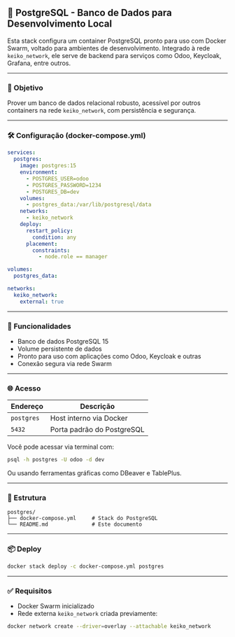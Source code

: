 ## 🐘 PostgreSQL - Banco de Dados para Desenvolvimento Local

Esta stack configura um container PostgreSQL pronto para uso com Docker Swarm, voltado para ambientes de desenvolvimento. Integrado à rede `keiko_network`, ele serve de backend para serviços como Odoo, Keycloak, Grafana, entre outros.

---

### 🎯 Objetivo

Prover um banco de dados relacional robusto, acessível por outros containers na rede `keiko_network`, com persistência e segurança.

---

### 🛠️ Configuração (docker-compose.yml)

```yaml
services:
  postgres:
    image: postgres:15
    environment:
      - POSTGRES_USER=odoo
      - POSTGRES_PASSWORD=1234
      - POSTGRES_DB=dev
    volumes:
      - postgres_data:/var/lib/postgresql/data
    networks:
      - keiko_network
    deploy:
      restart_policy:
        condition: any
      placement:
        constraints:
          - node.role == manager

volumes:
  postgres_data:

networks:
  keiko_network:
    external: true
```

---

### 🧩 Funcionalidades

* Banco de dados PostgreSQL 15
* Volume persistente de dados
* Pronto para uso com aplicações como Odoo, Keycloak e outras
* Conexão segura via rede Swarm

---

### 🌐 Acesso

| Endereço   | Descrição                  |
| ---------- | -------------------------- |
| `postgres` | Host interno via Docker    |
| `5432`     | Porta padrão do PostgreSQL |

Você pode acessar via terminal com:

```bash
psql -h postgres -U odoo -d dev
```

Ou usando ferramentas gráficas como DBeaver e TablePlus.

---

### 📁 Estrutura

```
postgres/
├── docker-compose.yml     # Stack do PostgreSQL
└── README.md              # Este documento
```

---

### 📦 Deploy

```bash
docker stack deploy -c docker-compose.yml postgres
```

---

### ✅ Requisitos

* Docker Swarm inicializado
* Rede externa `keiko_network` criada previamente:

```bash
docker network create --driver=overlay --attachable keiko_network
```
